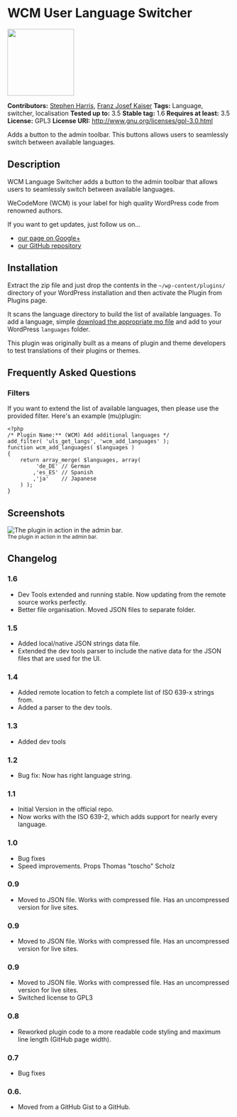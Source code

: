 # WCM User Language Switcher #

<img width="150" height="150" src="https://raw.github.com/wecodemore/wcm_lang_switch/master/assets/logo.png" />

**Contributors:** [Stephen Harris](https://github.com/stephenh1988), [Franz Josef Kaiser](https://github.com/franz-josef-kaiser)
**Tags:** Language, switcher, localisation
**Tested up to:** 3.5
**Stable tag:** 1.6
**Requires at least:** 3.5
**License:** GPL3
**License URI:** http://www.gnu.org/licenses/gpl-3.0.html

Adds a button to the admin toolbar. This buttons allows users to seamlessly switch between available languages.

## Description ##

WCM Language Switcher adds a button to the admin toolbar that allows users to seamlessly switch between available languages.

WeCodeMore (WCM) is your label for high quality WordPress code from renowned authors.

If you want to get updates, just follow us on…

 * [our page on Google+](https://plus.google.com/b/109907580576615571040/109907580576615571040/posts)
 * [our GitHub repository](https://github.com/wecodemore)

## Installation ##

Extract the zip file and just drop the contents in the `~/wp-content/plugins/` directory of your WordPress installation and then activate the Plugin from Plugins page.

It scans the language directory to build the list of available languages. To add a language, simple [download the appropriate mo file](http://codex.wordpress.org/WordPress_in_Your_Language) and add to your WordPress `languages` folder.

This plugin was originally built as a means of plugin and theme developers to test translations of their plugins or themes.

## Frequently Asked Questions ##

### Filters ###

If you want to extend the list of available languages, then please use the provided filter. Here's an example (mu)plugin:

    <?php
    /* Plugin Name:** (WCM) Add additional languages */
    add_filter( 'uls_get_langs', 'wcm_add_languages' );
    function wcm_add_languages( $languages )
    {
    	return array_merge( $languages, array(
    		 'de_DE' // German
    		,'es_ES' // Spanish
    		,'ja'    // Japanese
    	) );
    }

## Screenshots ##

<img src="https://raw.github.com/wecodemore/wcm_lang_switch/master/screenshot-1.png" alt="The plugin in action in the admin bar." />
<br />
<sup>The plugin in action in the admin bar.</sup>

## Changelog ##

### 1.6 ###

* Dev Tools extended and running stable. Now updating from the remote source works perfectly.
* Better file organisation. Moved JSON files to separate folder.

### 1.5 ###

* Added local/native JSON strings data file.
* Extended the dev tools parser to include the native data for the JSON files that are used for the UI.

### 1.4 ###

* Added remote location to fetch a complete list of ISO 639-x strings from.
* Added a parser to the dev tools.

### 1.3 ###

* Added dev tools

### 1.2 ###

* Bug fix: Now has right language string.

### 1.1 ###

* Initial Version in the official repo.
* Now works with the ISO 639-2, which adds support for nearly every language.

### 1.0 ###

* Bug fixes
* Speed improvements. Props Thomas "toscho" Scholz

### 0.9 ###

* Moved to JSON file. Works with compressed file. Has an uncompressed version for live sites.

### 0.9 ###

* Moved to JSON file. Works with compressed file. Has an uncompressed version for live sites.

### 0.9 ###

* Moved to JSON file. Works with compressed file. Has an uncompressed version for live sites.
* Switched license to GPL3

### 0.8 ###

* Reworked plugin code to a more readable code styling and maximum line length (GitHub page width).

### 0.7 ###

* Bug fixes

### 0.6. ###

* Moved from a GitHub Gist to a GitHub.
